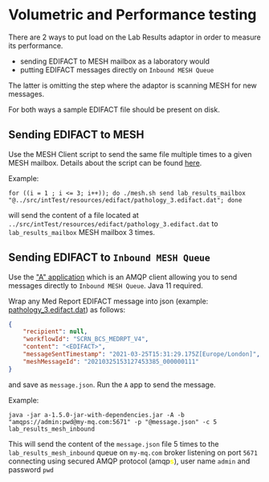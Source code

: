 # Volumetric and Performance testing

There are 2 ways to put load on the Lab Results adaptor in order to measure its performance.
* sending EDIFACT to MESH mailbox as a laboratory would
* putting EDIFACT messages directly on `Inbound MESH Queue`

The latter is omitting the step where the adaptor is scanning MESH for new messages.

For both ways a sample EDIFACT file should be present on disk.

## Sending EDIFACT to MESH

Use the MESH Client script to send the same file multiple times to a given MESH mailbox. Details about the script can be found [here](../mesh/README.md).

Example:

    for ((i = 1 ; i <= 3; i++)); do ./mesh.sh send lab_results_mailbox "@../src/intTest/resources/edifact/pathology_3.edifact.dat"; done

will send the content of a file located at `../src/intTest/resources/edifact/pathology_3.edifact.dat` to `lab_results_mailbox` MESH mailbox 3 times.

## Sending EDIFACT to `Inbound MESH Queue`

Use the ["A" application](https://github.com/fmtn/a) which is an AMQP client allowing you to send messages directly to `Inbound MESH Queue`. Java 11 required.

Wrap any Med Report EDIFACT message into json (example: [pathology_3.edifact.dat](`../src/intTest/resources/edifact/pathology_3.edifact.dat`)) as follows:
```json
{
    "recipient": null,
    "workflowId": "SCRN_BCS_MEDRPT_V4",
    "content": "<EDIFACT>",
    "messageSentTimestamp": "2021-03-25T15:31:29.175Z[Europe/London]",
    "meshMessageId": "20210325153127453385_000000111"
}
```
and save as `message.json`. Run the `A` app to send the message.

Example:

    java -jar a-1.5.0-jar-with-dependencies.jar -A -b "amqps://admin:pwd@my-mq.com:5671" -p "@message.json" -c 5 lab_results_mesh_inbound

This will send the content of the `message.json` file 5 times to the `lab_results_mesh_inbound` queue on `my-mq.com` broker listening on port `5671` connecting using secured AMQP protocol (amqp<span style="color:yellow">**s**</span>), user name `admin` and password `pwd`
